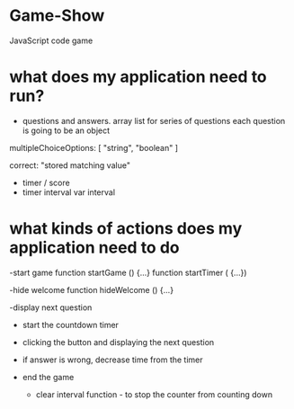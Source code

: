 # Game-Show
JavaScript code game 

# what does my application need to run?
- questions and answers. 
array list for series of questions
each question is going to be an object

multipleChoiceOptions: [
    "string", "boolean"
]

correct: "stored matching value"

- timer / score 
- timer interval var interval

# what kinds of actions does my application need to do 

-start game
function startGame () {...}
function startTimer (  {...})

-hide welcome function hideWelcome () {...}

-display next question 

- start the countdown timer

- clicking the button and displaying the next question

- if answer is wrong, decrease time from the timer 

- end the game 
    - clear interval function - to stop the counter from counting down 

